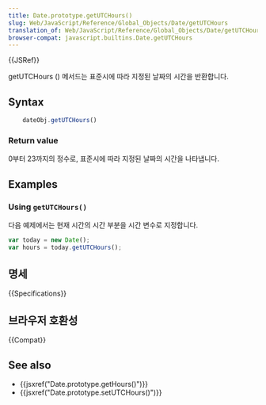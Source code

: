```yaml
---
title: Date.prototype.getUTCHours()
slug: Web/JavaScript/Reference/Global_Objects/Date/getUTCHours
translation_of: Web/JavaScript/Reference/Global_Objects/Date/getUTCHours
browser-compat: javascript.builtins.Date.getUTCHours
---
```

{{JSRef}}

getUTCHours () 메서드는 표준시에 따라 지정된 날짜의 시간을 반환합니다.

## Syntax

```js
    dateObj.getUTCHours()
```

### Return value

0부터 23까지의 정수로, 표준시에 따라 지정된 날짜의 시간을 나타냅니다.

## Examples

### Using `getUTCHours()`

다음 예제에서는 현재 시간의 시간 부분을 시간 변수로 지정합니다.

```js
var today = new Date();
var hours = today.getUTCHours();
```

## 명세

{{Specifications}}

## 브라우저 호환성

{{Compat}}

## See also

- {{jsxref("Date.prototype.getHours()")}}
- {{jsxref("Date.prototype.setUTCHours()")}}
